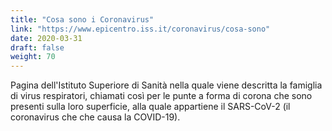 ```yaml
---
title: "Cosa sono i Coronavirus"
link: "https://www.epicentro.iss.it/coronavirus/cosa-sono"
date: 2020-03-31
draft: false
weight: 70
---
```


Pagina dell'Istituto Superiore di Sanità nella quale viene descritta la famiglia di virus respiratori, chiamati così per le punte a forma di corona che sono presenti sulla loro superficie, alla quale appartiene il SARS-CoV-2 (il coronavirus che che causa la COVID-19).   
